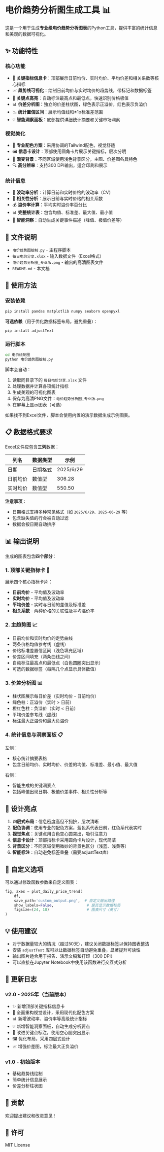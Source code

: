 # 电价趋势分析图生成工具 📊

这是一个用于生成**专业级电价趋势分析图表**的Python工具，提供丰富的统计信息和美观的数据可视化。

## ✨ 功能特性

### 核心功能
- 🎯 **关键指标信息卡**：顶部展示日前均价、实时均价、平均价差和相关系数等核心指标
- 📈 **趋势线可视化**：绘制日前均价与实时均价的趋势线，带标记和数据标签
- 🎪 **关键点高亮**：自动标注最高点和最低点，快速识别价格极值
- 📊 **价差分析图**：独立的价差柱状图，绿色表示正溢价，红色表示负溢价
- 📉 **统计置信区间**：展示均值线和±1σ标准差范围
- 💡 **智能洞察面板**：底部提供详细统计摘要和关键市场洞察

### 视觉美化
- 🎨 **专业配色方案**：采用协调的Tailwind配色，视觉舒适
- 🖼️ **信息卡设计**：顶部使用圆角卡片展示关键指标，层次分明
- 🌈 **渐变背景**：不同区域使用浅色背景区分，主图、价差图各具特色
- 🔍 **高分辨率**：支持300 DPI输出，适合印刷和展示

### 统计信息
- 📌 **波动率分析**：计算日前和实时价格的波动率（CV）
- 🔗 **相关性分析**：展示日前与实时价格的相关系数
- 💰 **溢价率计算**：平均实时溢价率百分比
- 📊 **完整统计表**：包含均值、标准差、最大值、最小值
- 💬 **智能洞察**：自动生成关键事件描述（峰值、极值价差等）

## 📁 文件说明

- `电价趋势图绘制.py` - 主程序脚本
- `每日电价分享.xlsx` - 输入数据文件（Excel格式）
- `电价趋势分析图_专业版.png` - 输出的高清图表文件
- `README.md` - 本文档

## 🚀 使用方法

### 安装依赖

```bash
pip install pandas matplotlib numpy seaborn openpyxl
```

**可选依赖**（用于优化数据标签布局，避免重叠）：
```bash
pip install adjustText
```

### 运行脚本

```bash
cd 电价绘制图
python 电价趋势图绘制.py
```

脚本会自动：
1. 读取同目录下的 `每日电价分享.xlsx` 文件
2. 处理数据并计算各项统计指标
3. 生成美观的可视化图表
4. 保存为高清PNG文件：`电价趋势分析图_专业版.png`
5. 在屏幕上显示图表（可选）

如果找不到Excel文件，脚本会使用内置的演示数据生成示例图表。

## 📋 数据格式要求

Excel文件应包含**三列**数据：

| 列名 | 数据类型 | 示例 |
|------|---------|------|
| 日期 | 日期格式 | 2025/6/29 |
| 日前均价 | 数值型 | 306.28 |
| 实时均价 | 数值型 | 550.50 |

**注意事项**：
- 日期格式支持多种常见格式（如 `2025/6/29`、`2025-06-29` 等）
- 包含缺失值的行会被自动过滤
- 数据会按日期自动排序

## 📊 输出说明

生成的图表包含**四个部分**：

### 1. 顶部关键指标卡 🎯
展示四个核心指标卡片：
- **日前均价** - 平均值及波动率
- **实时均价** - 平均值及波动率  
- **平均价差** - 实时与日前的差值及标准差
- **相关系数** - 两种价格的关联性及平均溢价率

### 2. 主趋势图 📈
- 日前均价和实时均价的走势曲线
- 两条价格均值参考线（虚线）
- 价格标准差置信区间（浅色填充区域）
- 价差区间填充（两条曲线之间）
- 自动标注最高点和最低点（白色圆圈突出显示）
- 可选的数据标签（每隔几个点显示具体数值）

### 3. 价差分析图 📊
- 柱状图展示每日价差（实时均价 - 日前均价）
- 绿色柱：正溢价（实时 > 日前）
- 橙红色柱：负溢价（实时 < 日前）
- 平均价差参考线（虚线）
- 标注最大正溢价和最大负溢价

### 4. 统计信息与洞察面板 📋
左侧：
- 核心统计摘要表格
- 包含日前均价、实时均价、价差的均值、标准差、最小值、最大值

右侧：
- 智能生成的关键洞察点
- 包括峰值出现日期、极值价差事件、相关性分析等

## 🎨 设计亮点

1. **四层式布局**：信息密度高但不拥挤，层次清晰
2. **配色协调**：使用专业的配色方案，蓝色系代表日前，红色系代表实时
3. **视觉焦点**：关键点用白色空心圆突出，吸引注意力
4. **信息卡设计**：顶部指标卡采用圆角卡片设计，现代简洁
5. **背景区分**：不同区域使用微妙的背景色区分（浅蓝、浅黄等）
6. **智能标注**：自动避免标签重叠（需要adjustText库）

## 🔧 自定义选项

可以通过修改函数参数来自定义图表：

```python
fig, axes = plot_daily_price_trend(
    df,
    save_path='custom_output.png',  # 自定义输出路径
    show_labels=False,               # 是否显示数据标签
    figsize=(24, 18)                 # 图表尺寸（英寸）
)
```

## 💡 使用建议

- 对于数据量较大的情况（超过50天），建议关闭数据标签以保持图表整洁
- 安装 `adjustText` 库可以让数据标签自动避免重叠，显著提升可读性
- 输出图片适合用于报告、演示文稿和打印（300 DPI）
- 可以直接在Jupyter Notebook中使用该函数进行交互式分析

## 📝 更新日志

### v2.0 - 2025年（当前版本）
- ✨ 新增顶部关键指标信息卡
- 🎨 全面重构视觉设计，采用现代化配色方案
- 📊 新增波动率、溢价率等高级统计指标
- 💡 新增智能洞察面板，自动生成分析要点
- 🎯 改进关键点标注，使用空心圆突出显示
- 🖼️ 优化布局，采用四层式设计
- 📈 增强价差图，标注最大正负溢价

### v1.0 - 初始版本
- 基础趋势线绘制
- 简单统计信息展示
- 价差分析柱状图

## 🤝 贡献

欢迎提出建议和改进意见！

## 📄 许可

MIT License
